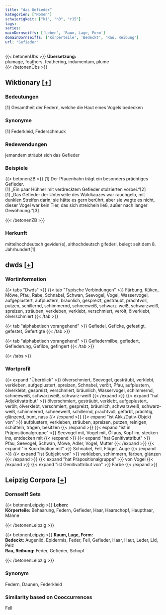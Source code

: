 ```yaml
---
title: "das Gefieder"
kategorien: ["Nomen"]
schwierigkeit: ["k1", "h3", "r15"]
tags:
series:
mainDornseiffs: ['Leben', 'Raum, Lage, Form']
domainDornseiffs: ['Körperteile', 'Bedeckt', 'Rau, Reibung']
url: "Gefieder"
---
```


{{< betonenÜbs >}}
**Übersetzung:**  
plumage, feathers, feathering, indumentum, plume  
{{< /betonenÜbs >}}

## Wiktionary [[+](https://de.wiktionary.org/wiki/Gefieder)]

### Bedeutungen
[1] Gesamtheit der Federn, welche die Haut eines Vogels bedecken  

### Synonyme
[1] Federkleid, Federschmuck  

### Redewendungen
jemandem sträubt sich das Gefieder  

### Beispiele
{{< betonenZB >}}
[1] Der Pfauenhahn trägt ein besonders prächtiges Gefieder.  
[1] „Ein paar Hühner mit verdrecktem Gefieder stolzierten vorbei.“[2]  
[1] „Das Gefieder der Unterseite des Waldkauzes war rauchgelb, mit dunklen Streifen darin; sie hätte es gern berührt, aber sie wagte es nicht, dieser Vogel war kein Tier, das sich streicheln ließ, außer nach langer Gewöhnung.“[3]  

{{< /betonenZB >}}
### Herkunft
mittelhochdeutsch gevider(e), althochdeutsch gifederi, belegt seit dem 8. Jahrhundert[1]  



## dwds [[+](https://www.dwds.de/wb/Gefieder)]

### Wortinformation
{{< tabs "Dwds" >}}
{{< tab "Typische Verbindungen" >}}
Färbung, Küken, Möwe, Pfau, Rabe, Schnabel, Schwan, Seevogel, Vogel, Wasservogel, aufgeplustert, aufplustern, bräunlich, gespreizt, gesträubt, prachtvoll, putzen, schillernd, schimmernd, schneeweiß, schwarz-weiß, schwarzweiß, spreizen, sträuben, verkleben, verklebt, verschmiert, verölt, ölverklebt, ölverschmiert
{{< /tab >}}

{{< tab "alphabetisch vorangehend" >}}
Gefiedel, Geficke, gefestigt, gefestet, Gefertigte
{{< /tab >}}

{{< tab "alphabetisch vorangehend" >}}
Gefiedermilbe, gefiedert, Gefiederung, Gefilde, gefingert
{{< /tab >}}

{{< /tabs >}}

### Wortprofil
{{< expand "Überblick" >}} ölverschmiert, Seevogel, gesträubt, verklebt, verkleben, aufgeplustert, spreizen, Schnabel, verölt, Pfau, aufplustern, ölverklebt, gespreizt, verschmiert, bräunlich, Wasservogel, schimmernd, schneeweiß, schwarzweiß, schwarz-weiß {{< /expand >}}
{{< expand "hat Adjektivattribut" >}} ölverschmiert, gesträubt, verklebt, aufgeplustert, verölt, ölverklebt, verschmiert, gespreizt, bräunlich, schwarzweiß, schwarz-weiß, schimmernd, schneeweiß, schillernd, prachtvoll, gefärbt, prächtig, glänzend, bunt, nass {{< /expand >}}
{{< expand "ist Akk./Dativ-Objekt von" >}} aufplustern, verkleben, sträuben, spreizen, putzen, reinigen, schütteln, tragen, besitzen {{< /expand >}}
{{< expand "ist in Präpositionalgruppe" >}} Seevogel mit, Vogel mit, Öl aus, Kopf im, stecken ins, entdecken mit {{< /expand >}}
{{< expand "hat Genitivattribut" >}} Pfau, Seevogel, Schwan, Möwe, Adler, Vogel, Mutter {{< /expand >}}
{{< expand "in Koordination mit" >}} Schnabel, Fell, Flügel, Auge {{< /expand >}}
{{< expand "ist Subjekt von" >}} verkleben, schimmern, färben, glänzen {{< /expand >}}
{{< expand "hat Präpositionalgruppe" >}} von Vogel {{< /expand >}}
{{< expand "ist Genitivattribut von" >}} Farbe {{< /expand >}}

## Leipzig Corpora [[+](https://corpora.uni-leipzig.de/en/res?word=Gefieder&corpusId=deu_newscrawl-public_2018)]

### Dornseiff Sets
{{< betonenLeipzig >}}
**Leben:**  
**Körperteile:** Behaarung, Federn, Gefieder, Haar, Haarschopf, Haupthaar, Mähne  

{{< /betonenLeipzig >}}


{{< betonenLeipzig >}}
**Raum, Lage, Form:**  
**Bedeckt:** Augenlid, Epidermis, Feder, Fell, Gefieder, Haar, Haut, Leder, Lid, Pelz  
**Rau, Reibung:** Feder, Gefieder, Schopf  

{{< /betonenLeipzig >}}

### Synonym
Federn, Daunen, Federkleid


### Similarity based on Cooccurrences
Fell


